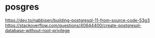 # posgres
https://dev.to/nabbisen/building-postgresql-11-from-source-code-53g3
https://stackoverflow.com/questions/40644400/create-postgresql-database-without-root-privilege
